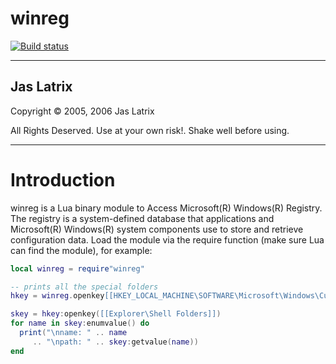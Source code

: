 # winreg

[![Build status](https://ci.appveyor.com/api/projects/status/8xfyu8bow3n51jv2/branch/master?svg=true)](https://ci.appveyor.com/project/moteus/lua-winreg/branch/master)

--------------------------------------------------------------------------------

## Jas Latrix
Copyright © 2005, 2006 Jas Latrix <jastejada at yahoo dot com>

All Rights Deserved. Use at your own risk!. Shake well before using.

--------------------------------------------------------------------------------


# Introduction

winreg is a Lua binary module to Access Microsoft(R) Windows(R) Registry. The registry is a 
system-defined database that applications and Microsoft(R) Windows(R) system components use to 
store and retrieve configuration data.
Load the module via the require function (make sure Lua can find the module), for example: 

```lua
local winreg = require"winreg"

-- prints all the special folders
hkey = winreg.openkey[[HKEY_LOCAL_MACHINE\SOFTWARE\Microsoft\Windows\CurrentVersion]]

skey = hkey:openkey([[Explorer\Shell Folders]])
for name in skey:enumvalue() do
  print("\nname: " .. name
     .. "\npath: " .. skey:getvalue(name))
end
```

